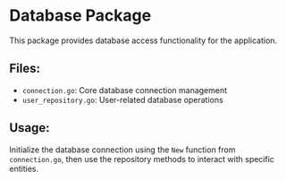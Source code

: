 # Database Package

This package provides database access functionality for the application.

## Files:

- `connection.go`: Core database connection management
- `user_repository.go`: User-related database operations

## Usage:

Initialize the database connection using the `New` function from `connection.go`, then use the repository methods to interact with specific entities.
